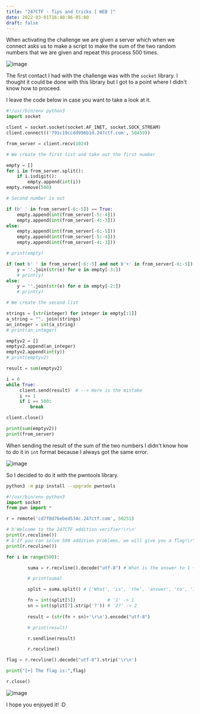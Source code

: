 ```yaml
---
title: "247CTF - Tips and tricks [ WEB ]"
date: 2022-03-01T16:40:06-05:00
draft: false
---
```


When activating the challenge we are given a server which when we connect asks us to make a script to make the sum of the two random numbers that we are given and repeat this process 500 times.

![image](https://user-images.githubusercontent.com/88755387/156254205-4ada91d7-9fb8-4482-9aa5-5bba7b6a075e.png)

The first contact I had with the challenge was with the `socket` library. I thought it could be done with this library but I got to a point where I didn't know how to proceed. 

I leave the code below in case you want to take a look at it.



```python
#!/usr/bin/env python3
import socket

client = socket.socket(socket.AF_INET, socket.SOCK_STREAM)
client.connect(('791c19ccdd996b1d.247ctf.com', 50459))

from_server = client.recv(1024)

# We create the first list and take out the first number

empty = []
for i in from_server.split():
    if i.isdigit():
        empty.append(int(i))
empty.remove(500)

# Second number is out

if (b' ' in from_server[-6:-5]) == True:
    empty.append(int(from_server[-5:-4]))
    empty.append(int(from_server[-4:-3]))
else:
    empty.append(int(from_server[-6:-5]))
    empty.append(int(from_server[-5:-4]))
    empty.append(int(from_server[-4:-3]))

# print(empty)

if (not b' ' in from_server[-6:-5] and not b'+' in from_server[-6:-5]) == True:
    y = ''.join(str(e) for e in empty[-3:])
    # print(y)
else:
    y = ''.join(str(e) for e in empty[-2:])
    # print(y)

# We create the second list

strings = [str(integer) for integer in empty[:1]]
a_string = "". join(strings)
an_integer = int(a_string)
# print(an_integer)

emptyv2 = []
emptyv2.append(an_integer)
emptyv2.append(int(y))
# print(emptyv2)

result = sum(emptyv2)

i = 0
while True:
     client.send(result)  # --> Here is the mistake
     i += 1
     if i == 500:
         break

client.close()

print(sum(emptyv2))
print(from_server)
```

When sending the result of the sum of the two numbers I didn't know how to do it in `int` format because I always got the same error.

![image](https://user-images.githubusercontent.com/88755387/156255164-b610c75c-0563-4a34-b4b0-a614a8304f24.png)

So I decided to do it with the pwntools library.

```bash
python3 -m pip install --upgrade pwntools
```

```python
#!/usr/bin/env python3
import socket
from pwn import *

r = remote('cd7f0d76ebed534c.247ctf.com', 50251)

# b'Welcome to the 247CTF addition verifier!\r\n'
print(r.recvline())
# b'If you can solve 500 addition problems, we will give you a flag!\r\n'
print(r.recvline())

for i in range(500):

        suma = r.recvline().decode("utf-8") # What is the answer to 1 + 2?

        # print(suma)

        split = suma.split() # ['What', 'is', 'the', 'answer', 'to', '1', '+', '2?']

        fn = int(split[5])            # '1' -> 1
        sn = int(split[7].strip('?')) # '2?' -> 2
    
        result = (str(fn + sn)+'\r\n').encode("utf-8")

        # print(result)

        r.sendline(result)

        r.recvline()

flag = r.recvline().decode("utf-8").strip('\r\n')

print("[+] The flag is:",flag)

r.close()
```

![image](https://user-images.githubusercontent.com/88755387/156256174-d7edb09d-3b74-47cd-ac30-31f62c790953.png)

I hope you enjoyed it! :D